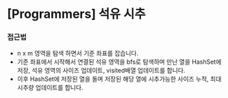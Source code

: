 # [Programmers] 석유 시추

### 접근법

-   n x m 영역을 탐색 하면서 기준 좌표를 잡습니다.
-   기준 좌표에서 시작해서 연결된 석유 영역을 bfs로 탐색하며 만난 열을 HashSet에 저장, 석유 영역의 사이즈 업데이트, visited배열 업데이트를 합니다.
-   이후 HashSet에 저장된 열을 돌며 저장된 해당 열에 시추가능한 사이즈 누적, 최대 시추량 업데이트를 합니다.